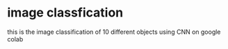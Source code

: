 # image classfication
this is the image classification of 10 different objects using CNN on google colab
